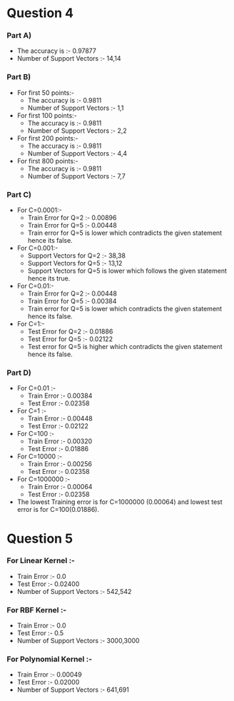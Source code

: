 # Question 4
### Part A)
* The accuracy is :- 0.97877
* Number of Support Vectors :- 14,14

### Part B)
* For first 50 points:-
    * The accuracy is :- 0.9811
    * Number of Support Vectors :- 1,1
* For first 100 points:-
    * The accuracy is :- 0.9811
    * Number of Support Vectors :- 2,2
* For first 200 points:-
    * The accuracy is :- 0.9811
    * Number of Support Vectors :- 4,4
* For first 800 points:-
    * The accuracy is :- 0.9811
    * Number of Support Vectors :- 7,7

### Part C)
* For C=0.0001:-
    * Train Error for Q=2 :- 0.00896
    * Train Error for Q=5 :- 0.00448
    * Train error for Q=5 is lower which contradicts the given statement hence its false.
* For C=0.001:-
    * Support Vectors for Q=2 :- 38,38
    * Support Vectors for Q=5 :- 13,12
    * Support Vectors for Q=5 is lower which follows the given statement hence its true.
* For C=0.01:-
    * Train Error for Q=2 :- 0.00448
    * Train Error for Q=5 :- 0.00384
    * Train error for Q=5 is lower which contradicts the given statement hence its false.
* For C=1:-
    * Test Error for Q=2 :- 0.01886
    * Test Error for Q=5 :- 0.02122
    * Test error for Q=5 is higher which contradicts the given statement hence its false.

### Part D)
* For C=0.01 :-
    * Train Error :- 0.00384
    * Test Error :- 0.02358
* For C=1 :-
    * Train Error :- 0.00448
    * Test Error :- 0.02122
* For C=100 :-
    * Train Error :- 0.00320
    * Test Error :- 0.01886
* For C=10000 :- 
    * Train Error :- 0.00256
    * Test Error :- 0.02358
* For C=1000000 :- 
    * Train Error :- 0.00064
    * Test Error :- 0.02358
* The lowest Training error is for C=1000000 (0.00064) and lowest test error is for C=100(0.01886).

# Question 5

### For Linear Kernel :- 
* Train Error :- 0.0
* Test Error :- 0.02400
* Number of Support Vectors :- 542,542
### For RBF Kernel :- 
* Train Error :- 0.0
* Test Error :- 0.5
* Number of Support Vectors :- 3000,3000
### For Polynomial Kernel :- 
* Train Error :- 0.00049
* Test Error :- 0.02000
* Number of Support Vectors :- 641,691
